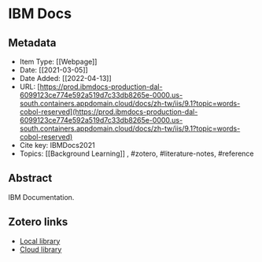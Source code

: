# IBM Docs

## Metadata

* Item Type: [[Webpage]]
* Date: [[2021-03-05]]
* Date Added: [[2022-04-13]]
* URL: [https://prod.ibmdocs-production-dal-6099123ce774e592a519d7c33db8265e-0000.us-south.containers.appdomain.cloud/docs/zh-tw/iis/9.1?topic=words-cobol-reserved](https://prod.ibmdocs-production-dal-6099123ce774e592a519d7c33db8265e-0000.us-south.containers.appdomain.cloud/docs/zh-tw/iis/9.1?topic=words-cobol-reserved)
* Cite key: IBMDocs2021
* Topics: [[Background Learning]]
, #zotero, #literature-notes, #reference

## Abstract

IBM Documentation.


##  Zotero links
* [Local library](zotero://select/items/1_IHMS3ZCP)
* [Cloud library](http://zotero.org/users/9285361/items/IHMS3ZCP)

